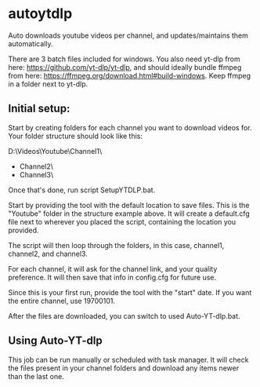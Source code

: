 # autoytdlp
Auto downloads youtube videos per channel, and updates/maintains them automatically. 

There are 3 batch files included for windows. You also need yt-dlp from here: https://github.com/yt-dlp/yt-dlp, and should ideally bundle ffmpeg from here: https://ffmpeg.org/download.html#build-windows. Keep ffmpeg in a folder next to yt-dlp. 

## Initial setup:

Start by creating folders for each channel you want to download videos for. 
Your folder structure should look like this:

D:\Videos\Youtube\Channel1\\
* Channel2\\
* Channel3\\

Once that's done, run script SetupYTDLP.bat.

Start by providing the tool with the default location to save files. This is the "Youtube" folder in the structure example above. 
It will create a default.cfg file next to wherever you placed the script, containing the location you provided. 

The script will then loop through the folders, in this case, channel1, channel2, and channel3. 

For each channel, it will ask for the channel link, and your quality preference. It will then save that info in config.cfg for future use. 

Since this is your first run, provide the tool with the "start" date. If you want the entire channel, use 19700101. 

After the files are downloaded, you can switch to used Auto-YT-dlp.bat. 

## Using Auto-YT-dlp

This job can be run manually or scheduled with task manager. It will check the files present in your channel folders and download any items newer than the last one. 


